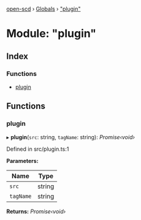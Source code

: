 [open-scd](../README.md) › [Globals](../globals.md) › ["plugin"](_plugin_.md)

# Module: "plugin"

## Index

### Functions

* [plugin](_plugin_.md#plugin)

## Functions

###  plugin

▸ **plugin**(`src`: string, `tagName`: string): *Promise‹void›*

Defined in src/plugin.ts:1

**Parameters:**

Name | Type |
------ | ------ |
`src` | string |
`tagName` | string |

**Returns:** *Promise‹void›*
